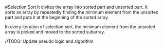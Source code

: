 #Selection Sort
It divites the array into sorted part and unsorted part.
It sorts an array by repeatedly finding the minimum element from the unsorted part and puts it at the beginning of the sorted array.

In every iteration of selection sort, the minimum element from the unsroted array is picked and moved to the sorted subarray.

//TODO: Update pseudo logic and algorithm